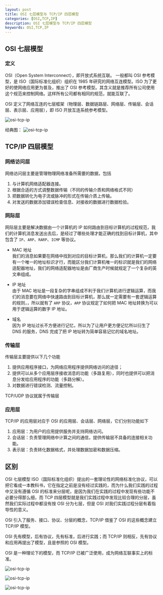 ```yaml
---
layout: post
title: OSI 七层模型与 TCP/IP 四层模型
categories: [OSI,TCP,IP]
description: OSI 七层模型与 TCP/IP 四层模型
keywords: OSI,TCP,IP
---
```


## OSI 七层模型
### 定义
OSI（Open System Interconnect），即开放式系统互联。 一般都叫 OSI 参考模型，是 ISO（国际标准化组织）组织在 1985 年研究的网络互连模型。ISO 为了更好的使网络应用更为普及，推出了 OSI 参考模型。其含义就是推荐所有公司使用这个规范来控制网络。这样所有公司都有相同的规范，就能互联了。

OSI 定义了网络互连的七层框架（物理层、数据链路层、网络层、传输层、会话层、表示层、应用层），即 ISO 开放互连系统参考模型。

![osi-tcp-ip](https://cdn.jsdelivr.net/gh/Lewinz/lewinz.github.io@master/images/posts/osi_tcp_ip_1.png)

经典图：
![osi-tcp-ip](https://cdn.jsdelivr.net/gh/Lewinz/lewinz.github.io@master/images/posts/osi_tcp_ip_2.png)

## TCP/IP 四层模型
### 网络访问层
网络访问层主要是管理物理网络准备所需要的数据，包括
1. 与计算机网络适配器连接。
2. 根据合适的方式调整数据传输（不同的传输介质和网络格式不同）
3. 把数据转化为电子流或脉冲的形式在传输介质上传输。
4. 对发送的数据添加错误检查信息、对接收的数据进行数据检验。

### 网际层
网际层主要是解决数据由一个计算机的 IP 如何路由到目标计算机的过程规范，我们的计算机消息发送出去后，是经过了哪些处理才能正确的找到目标计算机，其中包含了 `IP`、`ARP`、`RARP`、`ICMP` 等协议。

- MAC 地址  
我们的消息如果要在网络中找到对应的目标计算机，那么我们的计算机一定要有一个唯一的地址标识才行，而能区分我们计算机唯一的标识就是我们的网络适配器地址，我们的网络适配器地址是由厂商生产时候就规定了一个复杂的英文串组成。

- IP 地址  
由于 MAC 地址是一段复杂的字串组成不利于我们计算机进行逻辑运算，而我们的消息要在网络中快速路由到目标计算机，那么就一定需要有一套逻辑运算的规则，，所以就有了 `ARP` 协议，`ARP` 协议规定了如何把 MAC 地址转换为可以用于逻辑运算的数字 IP 地址。

- 域名  
因为 IP 地址过长不方便进行记忆，所以为了让用户更方便记忆所以衍生了 DNS 的服务，DNS 完成了把 IP 地址转为简单容易记忆的域名地址。

### 传输层
传输层主要提供以下几个功能
1. 提供应用程序接口，为网络应用程序提供网络访问的途径；
2. 提供可以从多个应用层序接收消息的功能（多路复用），同时也提供可以把消息分发给应用程序的功能（多路分解）。
3. 对数据进行错误检测、流量控制。

TCP/UDP 协议就属于传输层

### 应用层
TCP/IP 的应用层对应于 OSI 的应用层、会话层、网络层，它们分别功能如下
1. 应用层：为用户的应用提供服务并支持网络访问。
2. 会话层：负责管理网络中计算之间的通信，提供传输层不具备的连接相关功能。
3. 表示层：负责转化数据格式，并处理数据加密和数据压缩。

## 区别
OSI 七层模型 ISO（国际标准化组织）提出的一套理论性的网络标准化协议，可以把它看成一本教科书，它在指定之前是没有经过实践的，而为什么我们实践的过程中又没有遵循 OSI 的标准来分层呢，是因为我们在实践的过程中发现有些功能不必要分得那么细，而 TCP 四层模型就是我们实践过程中发现比较合理的分层，虽然我们实际过程中都没有按 OSI 分为七层，但是 OSI 对我们实践过程分层有着指导性的意义。

OSI 引入了服务、接口、协议、分层的概念，TCP/IP 借鉴了 OSI 的这些概念建立 TCP/IP 模型。

OSI 先有模型，后有协议，先有标准，后进行实践；而 TCP/IP 则相反，先有协议和应用再提出了模型，且是参照的 OSI 模型。

OSI 是一种理论下的模型，而 TCP/IP 已被广泛使用，成为网络互联事实上的标准。

![osi-tcp-ip](https://cdn.jsdelivr.net/gh/Lewinz/lewinz.github.io@master/images/posts/osi_tcp_ip_3.jpeg)

![osi-tcp-ip](https://cdn.jsdelivr.net/gh/Lewinz/lewinz.github.io@master/images/posts/osi_tcp_ip_4.png)

![osi-tcp-ip](https://cdn.jsdelivr.net/gh/Lewinz/lewinz.github.io@master/images/posts/osi_tcp_ip_5.png)